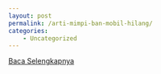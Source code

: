 ```yaml
---
layout: post
permalink: /arti-mimpi-ban-mobil-hilang/
categories:
    - Uncategorized
---
```


[Baca Selengkapnya](/02)